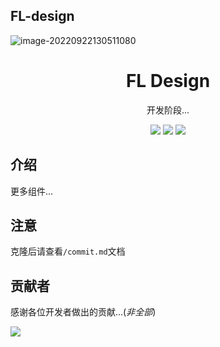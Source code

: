 ## FL-design

![image-20220922130511080](https://found-img-blog.oss-cn-hangzhou.aliyuncs.com/img/image-20220922130511080.png)

<div align="center">
  <h1>FL Design</h1>
</div>
<div align="center">
  <p>开发阶段...</p>
  <img src="https://img.shields.io/static/v1?label=React&message=v18.0.0&color=blue&style=flat-square"/>
   <img src="https://img.shields.io/static/v1?label=TypeScript&message=%20&color=blue&style=flat-square"/>
       <img src="https://img.shields.io/static/v1?label=SCSS&message=%20&color=ff69b4&style=flat-square&logoColor=white&labelColor=ff69b4"/>
</div>


## 介绍

更多组件...







## 注意

克隆后请查看`/commit.md`文档



## 贡献者

感谢各位开发者做出的贡献...(*非全部*)

<a href="https://github.com/Found-404/Fl-UI/graphs/contributors">
  <img src="https://contrib.rocks/image?repo=Found-404/Fl-UI" />
</a>
